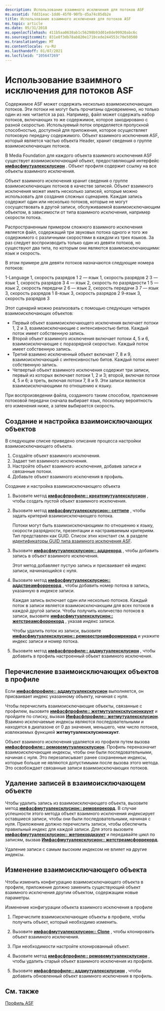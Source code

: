 ```yaml
---
description: Использование взаимного исключения для потоков ASF
ms.assetid: fdd31eac-1dd6-45f0-90fb-d5a74c85db2e
title: Использование взаимного исключения для потоков ASF
ms.topic: article
ms.date: 05/31/2018
ms.openlocfilehash: 411b5aa0638ab1c56298b93d01e8de99920abc6c
ms.sourcegitcommit: 831e8f3db78ab820e1710cede244553c70e50500
ms.translationtype: MT
ms.contentlocale: ru-RU
ms.lasthandoff: 01/07/2021
ms.locfileid: "105647269"
---
```

# <a name="using-mutual-exclusion-for-asf-streams"></a>Использование взаимного исключения для потоков ASF

Содержимое ASF может содержать несколько взаимоисключающих потоков. Эти потоки не могут быть прочитаны одновременно, но только один из них читается за раз. Например, файл может содержать набор потоков, включающих то же содержимое, которое закодировано с разной скоростью. Используемый поток определяется пропускной способностью, доступной для приложения, которое осуществляет потоковую передачу содержимого. Объект взаимного исключения ASF, который является частью объекта Header, хранит сведения о группе взаимоисключающих потоков.

В Media Foundation для каждого объекта взаимного исключения ASF существует *взаимоисключающий* объект, предоставляющий интерфейс [**имфасфмутуалексклусион**](/windows/desktop/api/wmcontainer/nn-wmcontainer-imfasfmutualexclusion) . Объект профиля содержит ссылку на все объекты взаимного исключения.

Объект взаимного исключения хранит сведения о группе взаимоисключающих потоков в качестве записей. Объект взаимного исключения может иметь несколько записей, которые можно использовать для создания сложных сценариев. Каждая запись содержит один или несколько потоков, которые не могут сосуществовать в другой записи, обслуживаемой взаимоисключающим объектом, в зависимости от типа взаимного исключения, например скорости потока.

Распространенным примером сложного взаимного исключения является файл, содержащий три звуковых потока одного и того же содержимого с различными скоростями в каждом из трех языков. За раз следует воспроизводить только один из девяти потоков, но существуют два типа, по которым они являются взаимоисключающими: язык и скорость.

В этом примере для девяти потоков назначаются следующие номера потоков:

<dl> 1-Language 1, скорость разрядов 1  
2 — язык 1, скорость разрядов 2  
3 — язык 1, скорость разрядов 3  
4 — язык 2, скорость по разрядности 1  
5 — язык 2, скорость передачи 2  
6 — язык 2, скорость передачи 3  
7 — язык 3, скорость разрядов 1  
8-язык 3, скорость разрядов 2  
9-язык 3, скорость разрядов 3  
</dl>

Этот сценарий можно реализовать с помощью следующих четырех взаимоисключающих объектов:

-   Первый объект взаимоисключающего исключения включает потоки 1, 2 и 3, взаимоисключающие с интенсивностью битов. Каждый поток имеет собственную запись.
-   Второй объект взаимного исключения включает потоки 4, 5 и 6, взаимоисключающие с поразрядной скоростью. Каждый поток имеет собственную запись.
-   Третий взаимно исключенный объект включает 7, 8 и 9, взаимоисключающий с интенсивностью битов. Каждый поток имеет собственную запись.
-   Четвертый объект взаимного исключения содержит три записи, первый из которых включает потоки 1, 2 и 3; второй, включая потоки 4, 5 и 6; а треть, включая потоки 7, 8 и 9. Эти записи являются взаимоисключающими по отношению к языку.

При воспроизведении файла, созданного таким способом, приложение потоковой передачи сначала выбирает язык, поскольку вероятность его изменения ниже, а затем выбирается скорость.

## <a name="mutual-exclusion-object-creation-and-configuration"></a>Создание и настройка взаимоисключающих объектов

В следующем списке приведено описание процесса настройки взаимоисключающего объекта.

1.  Создайте объект взаимного исключения.
2.  Задает тип взаимного исключения.
3.  Настройте объект взаимного исключения, добавив записи и связанные потоки.
4.  Добавьте объект взаимного исключения в профиль.

Создание и настройка взаимоисключающего объекта

1.  Вызовите метод [**имфасфпрофиле:: креатемутуалексклусион**](/windows/desktop/api/wmcontainer/nf-wmcontainer-imfasfprofile-createmutualexclusion) , чтобы создать пустой объект взаимного исключения.
2.  Вызовите метод [**имфасфмутуалексклусион:: сеттипе**](/windows/desktop/api/wmcontainer/nf-wmcontainer-imfasfmutualexclusion-settype) , чтобы задать критерий взаимоисключающего потока.

    Потоки могут быть взаимоисключающими по отношению к языку, скорости разрядности, презентации и настраиваемым критериям. Тип представлен как GUID. Список этих констант см. в разделе [идентификаторы GUID типа взаимного исключения ASF](asf-mutual-exclusion-type-guids.md).

3.  Вызовите [**имфасфмутуалексклусион:: аддрекорд**](/windows/desktop/api/wmcontainer/nf-wmcontainer-imfasfmutualexclusion-addrecord) , чтобы добавить запись в объект взаимного исключения.

    Этот метод добавляет пустую запись и присваивает ей индекс записи, начинающийся с нуля.

4.  Вызовите метод [**имфасфмутуалексклусион:: аддстреамфоррекорд**](/windows/desktop/api/wmcontainer/nf-wmcontainer-imfasfmutualexclusion-addstreamforrecord) , чтобы добавить номер потока в запись, указанную в индексе записи.

    Каждая запись включает один или несколько потоков. Каждый поток в записи является взаимоисключающим для всех потоков в каждой другой записи. Чтобы получить количество потоков в записи, вызовите [**имфасфмутуалексклусион:: жетстреамсфоррекорд**](/windows/desktop/api/wmcontainer/nf-wmcontainer-imfasfmutualexclusion-getstreamsforrecord) , указав индекс записи.

    Чтобы удалить поток из записи, вызовите [**имфасфмутуалексклусион:: ремовестреамфромрекорд**](/windows/desktop/api/wmcontainer/nf-wmcontainer-imfasfmutualexclusion-removestreamfromrecord) и укажите индекс записи и номер потока.

5.  Вызовите метод [**имфасфпрофиле:: аддмутуалексклусион**](/windows/desktop/api/wmcontainer/nf-wmcontainer-imfasfprofile-addmutualexclusion) , чтобы добавить в профиль настроенный объект взаимного исключения.

## <a name="enumerating-mutual-exclusion-objects-in-a-profile"></a>Перечисление взаимоисключающих объектов в профиле

Если [**имфасфпрофиле:: аддмутуалексклусион**](/windows/desktop/api/wmcontainer/nf-wmcontainer-imfasfprofile-addmutualexclusion) выполняется, он присваивает индекс указанному объекту, начиная с нуля.

Чтобы перечислить взаимоисключающие объекты, связанные с профилем, вызовите [**имфасфпрофиле:: жетмутуалексклусионкаунт**](/windows/desktop/api/wmcontainer/nf-wmcontainer-imfasfprofile-getmutualexclusioncount) и пройдите по списку, вызвав [**Имфасфпрофиле:: жетмутуалексклусион**](/windows/desktop/api/wmcontainer/nf-wmcontainer-imfasfprofile-getmutualexclusion). Взаимно исключаемые индексы являются последовательными и находятся в диапазоне от 0 до значения, меньшего, чем число потоков, извлекаемых функцией **жетмутуалексклусионкаунт**.

Объект взаимного исключения удаляется из профиля путем вызова [**имфасфпрофиле:: ремовемутуалексклусион**](/windows/desktop/api/wmcontainer/nf-wmcontainer-imfasfprofile-removemutualexclusion). Профиль переназначит взаимоисключающие индексы, чтобы они были последовательными, начиная с нуля. Это перезаписывает ранее сохраненные индексы, которые больше не являются допустимыми после вызова этого метода. Это освобождает связанные записи взаимоисключающих потоков.

## <a name="removing-records-in-a-mutual-exclusion-object"></a>Удаление записей в взаимоисключающем объекте

Чтобы удалить запись из взаимоисключающего объекта, вызовите метод [**имфасфмутуалексклусион:: ремоверекорд**](/windows/desktop/api/wmcontainer/nf-wmcontainer-imfasfmutualexclusion-removerecord). В случае успешности этого метода объект взаимного исключения индексирует оставшиеся записи, чтобы они были последовательными, начиная с нуля. Приложение должно перечислить записи, чтобы обеспечить правильный индекс для каждой записи. Для этого вызовите [**имфасфмутуалексклусион:: жетрекордкаунт**](/windows/desktop/api/wmcontainer/nf-wmcontainer-imfasfmutualexclusion-getrecordcount) и передавайте цикл по записям, вызвав [**Имфасфмутуалексклусион:: жетстреамсфоррекорд**](/windows/desktop/api/wmcontainer/nf-wmcontainer-imfasfmutualexclusion-getstreamsforrecord).

Удаление записи с самым высоким индексом не влияет на другие индексы.

## <a name="modifying-a-mutual-exclusion-object"></a>Изменение взаимоисключающего объекта

Чтобы изменить конфигурацию взаимоисключающего объекта в профиле, приложение должно заменить существующий объект взаимного исключения другим объектом, содержащим новые параметры.

Изменение конфигурации объекта взаимного исключения в профиле

1.  Перечислите взаимоисключающие объекты в профиле, чтобы получить объект, который необходимо изменить.
2.  Вызовите [**имфасфмутуалексклусион:: Clone**](/windows/desktop/api/wmcontainer/nf-wmcontainer-imfasfmutualexclusion-clone) , чтобы клонировать объект взаимного исключения.

3.  При необходимости настройте клонированный объект.
4.  Вызовите метод [**имфасфпрофиле:: ремовемутуалексклусион**](/windows/desktop/api/wmcontainer/nf-wmcontainer-imfasfprofile-removemutualexclusion) , чтобы удалить старый объект взаимного исключения из профиля.

5.  Вызовите [**имфасфпрофиле:: аддмутуалексклусион**](/windows/desktop/api/wmcontainer/nf-wmcontainer-imfasfprofile-addmutualexclusion) , чтобы добавить обновленный объект взаимного исключения в профиль.

## <a name="related-topics"></a>См. также

<dl> <dt>

[Профиль ASF](asf-profile.md)
</dt> </dl>

 

 



